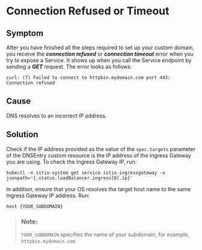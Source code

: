 <!-- loioae9ae921b24742e2a05742a5735fed1c -->

# Connection Refused or Timeout



## Symptom

After you have finished all the steps required to set up your custom domain, you receive the ***connection refused*** or ***connection timeout*** error when you try to expose a Service. It shows up when you call the Service endpoint by sending a ***GET*** request. The error looks as follows:

```
curl: (7) Failed to connect to httpbin.mydomain.com port 443: Connection refused
```



## Cause

DNS resolves to an incorrect IP address.



## Solution

Check if the IP address provided as the value of the `spec.targets` parameter of the DNSEntry custom resource is the IP address of the Ingress Gateway you are using. To check the Ingress Gateway IP, run:

```
kubectl -n istio-system get service istio-ingressgateway -o jsonpath='{.status.loadBalancer.ingress[0].ip}'
```

In addition, ensure that your OS resolves the target host name to the same Ingress Gateway IP address. Run:

```
host {YOUR_SUBDOMAIN}
```

> ### Note:  
> `YOUR_SUBDOMAIN` specifies the name of your subdomain, for example, `httpbin.mydomain.com`.

